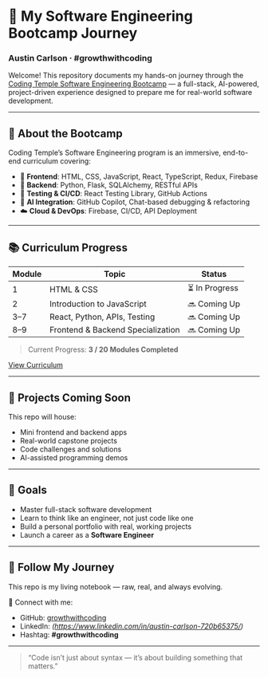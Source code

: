# 🧠 My Software Engineering Bootcamp Journey  
### Austin Carlson · #growthwithcoding

Welcome! This repository documents my hands-on journey through the [Coding Temple Software Engineering Bootcamp](https://www.codingtemple.com/software-engineering/) — a full-stack, AI-powered, project-driven experience designed to prepare me for real-world software development.

---

## 🚀 About the Bootcamp

Coding Temple’s Software Engineering program is an immersive, end-to-end curriculum covering:

- 🧱 **Frontend**: HTML, CSS, JavaScript, React, TypeScript, Redux, Firebase  
- 🧠 **Backend**: Python, Flask, SQLAlchemy, RESTful APIs  
- 🧪 **Testing & CI/CD**: React Testing Library, GitHub Actions  
- 🤖 **AI Integration**: GitHub Copilot, Chat-based debugging & refactoring  
- ☁️ **Cloud & DevOps**: Firebase, CI/CD, API Deployment  

---

## 📚 Curriculum Progress

<!-- BEGIN PROGRESS TABLE -->
| Module | Topic                        | Status        |
|--------|------------------------------|----------------|
| 1      | HTML & CSS                   | ⏳ In Progress    |
| 2      | Introduction to JavaScript  | 🔜 Coming Up |
| 3–7    | React, Python, APIs, Testing | 🔜 Coming Up   |
| 8–9    | Frontend & Backend Specialization | 🔜 Coming Up       |

> Current Progress: **3 / 20 Modules Completed**  
<!-- END PROGRESS TABLE -->

[View Curriculum](https://codingtemple.disco.co/p/software-engineering-1whu3/curriculum/overview)

---

## 🧩 Projects Coming Soon

This repo will house:
- Mini frontend and backend apps
- Real-world capstone projects
- Code challenges and solutions
- AI-assisted programming demos

---

## 🧠 Goals

- Master full-stack software development
- Learn to think like an engineer, not just code like one
- Build a personal portfolio with real, working projects
- Launch a career as a **Software Engineer**

---

## 🧵 Follow My Journey

This repo is my living notebook — raw, real, and always evolving.

🔗 Connect with me:
- GitHub: [growthwithcoding](https://github.com/growthwithcoding)
- LinkedIn: *(https://www.linkedin.com/in/austin-carlson-720b65375/)*
- Hashtag: **#growthwithcoding**

---

> “Code isn’t just about syntax — it’s about building something that matters.”
